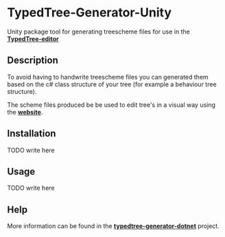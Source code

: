 # TypedTree-Generator-Unity

Unity package tool for generating treescheme files for use in the [**TypedTree-editor**](https://github.com/bastianblokland/typedtree-editor)

## Description
To avoid having to handwrite treescheme files you can generated them based on the c# class
structure of your tree (for example a behaviour tree structure).

The scheme files produced be be used to edit tree's in a visual way using the [**website**](https://bastian.tech/tree).

## Installation
TODO write here

## Usage
TODO write here

## Help
More information can be found in the [**typedtree-generator-dotnet**](https://github.com/BastianBlokland/typedtree-generator-dotnet) project.
